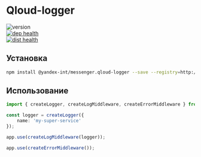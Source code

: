 # Qloud-logger

![version](https://badger.yandex-team.ru/npm/@yandex-int/messenger.qloud-logger/version.svg)<br>
[![dep health](https://oko.yandex-team.ru/badges/repo.svg?vcs=arc&repoName=frontend/packages/messenger.qloud-logger)<br>
![dist health](https://oko.yandex-team.ru/badges/pkg.svg?pkgName=@yandex-int/messenger.qloud-logger)
](https://oko.yandex-team.ru/repo/search-interfaces/frontend?repoFilter=packages/messenger.qloud-logger)

## Установка

```bash
npm install @yandex-int/messenger.qloud-logger --save --registry=http://npm.yandex-team.ru
```

## Использование

```ts
import { createLogger, createLogMiddleware, createErrorMiddleware } from '@yandex-int/messenger.qloud-logger';

const logger = createLogger({
    name: 'my-super-service'
});

app.use(createLogMiddleware(logger));

app.use(createErrorMiddleware());
```
